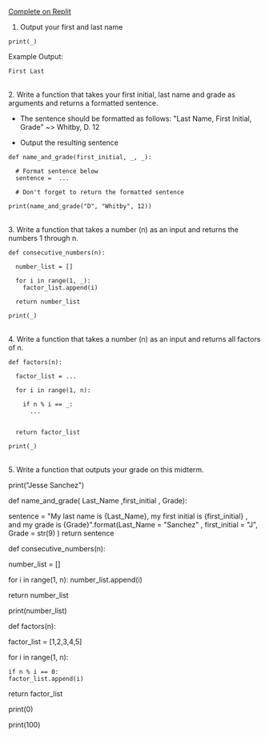 [Complete on Replit](https://replit.com/@whs-spring-2023/Midterm-1)

1. Output your first and last name

```
print(_)
```
Example Output:
```
First Last
```

</br>
2. Write a function that takes your first initial, last name and grade as arguments and returns a formatted sentence. 

- The sentence should be formatted as follows: "Last Name, First Initial, Grade" ~> Whitby, D. 12

- Output the resulting sentence

```
def name_and_grade(first_initial, _, _):

  # Format sentence below
  sentence =  ...

  # Don't forget to return the formatted sentence

print(name_and_grade("D", "Whitby", 12))
```

</br>
3. Write a function that takes a number (n) as an input and returns the numbers 1 through n.

```
def consecutive_numbers(n):

  number_list = []

  for i in range(1, _):
    factor_list.append(i)

  return number_list

print(_)
```
</br>
4. Write a function that takes a number (n) as an input and returns all factors of n.

```
def factors(n):

  factor_list = ...

  for i in range(1, n):
    
    if n % i == _:
      ...
      

  return factor_list

print(_)
```

</br>
5. Write a function that outputs your grade on this midterm.


print("Jesse Sanchez")



def name_and_grade( Last_Name ,first_initial , Grade):

  sentence = "My last name is {Last_Name}, my first initial is {first_initial} , and my grade is {Grade}".format(Last_Name = "Sanchez" , first_initial = "J", Grade = str(9) )
  return sentence
  
  
  
 def consecutive_numbers(n):

  number_list = []

  for i in range(1, n):
    number_list.append(i)

  return number_list

print(number_list)


def factors(n):

  factor_list = [1,2,3,4,5]

  for i in range(1, n):
    
    if n % i == 0:
    factor_list.append(i)
      

  return factor_list

print(0)


print(100)
